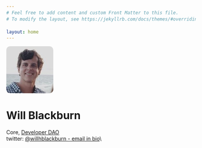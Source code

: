 ```yaml
---
# Feel free to add content and custom Front Matter to this file.
# To modify the layout, see https://jekyllrb.com/docs/themes/#overriding-theme-defaults

layout: home
---
```


<img src="/assets/will.jpeg" style="border-radius:10px" alt="Will" />

# Will Blackburn
Core, [Developer DAO](https://developerdao.com)\
twitter: [@willhblackburn - email in bio](https://twitter.com/willhblackburn)\
<!--\
what i'm doing in web3/crypto: [/web3](/web3)\
lesser musings: [/more](/more)-->
